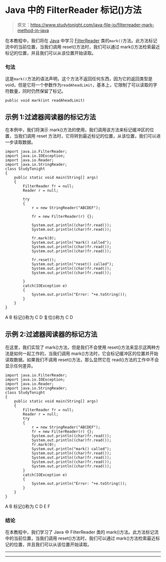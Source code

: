 # Java 中的 FilterReader 标记()方法

> 原文：<https://www.studytonight.com/java-file-io/filterreader-mark-method-in-java>

在本教程中，我们将在 [Java](https://www.studytonight.com/java/) 中学习 [FilterReader](https://www.studytonight.com/java-file-io/java-filterreader) 类的`mark()`方法。此方法标记流中的当前位置，当我们调用 reset()方法时，我们可以通过 mark()方法检索最近标记的位置，并且我们可以从该位置开始读取。

### 句法

这是`mark()`方法的语法声明，这个方法不返回任何东西，因为它的返回类型是 void，但是它将一个参数作为`readAheadLimit`，基本上，它限制了可以读取的字符数量，同时仍然保留了标记。

```
public void mark(int readAheadLimit)
```

## 示例 1:过滤器阅读器的标记方法

在本例中，我们将演示 mark()方法的使用，我们调用该方法来标记缓冲区的位置，当我们调用 reset 方法时，它将转到最近标记的位置，从该位置，我们可以进一步读取数据。

```
import java.io.FilterReader;
import java.io.IOException;
import java.io.Reader;
import java.io.StringReader;
class StudyTonight
{
	public static void main(String[] args)  
	{ 
		FilterReader fr = null;
		Reader r = null;      

		try 
		{
			r = new StringReader("ABCDEF");

			fr = new FilterReader(r) {};

			System.out.println((char)fr.read());
			System.out.println((char)fr.read());

			fr.mark(0);
			System.out.println("mark() called");
			System.out.println((char)fr.read());
			System.out.println((char)fr.read());

			fr.reset();
			System.out.println("reset() called");
			System.out.println((char)fr.read());
			System.out.println((char)fr.read());

		} 
		catch(IOException e)
		{
			System.out.println("Error: "+e.toString());
		}  
	}
}
```

A
B
标记()称为
C
D
复位()称为
C
D

## 示例 2:过滤器阅读器的标记方法

在这里，我们实现了 mark()方法，但是我们不会使用 reset()方法来显示这两种方法是如何一起工作的，当我们调用 mark()方法时，它会标记缓冲区的位置并开始读取数据。如果我们不调用 reset()方法，那么显然它在 read()方法的工作中不会显示任何差异。

```
import java.io.FilterReader;
import java.io.IOException;
import java.io.Reader;
import java.io.StringReader;
class StudyTonight
{
	public static void main(String[] args)  
	{ 
		FilterReader fr = null;
		Reader r = null;      
		try 
		{
			r = new StringReader("ABCDEF");
			fr = new FilterReader(r) {};
			System.out.println((char)fr.read());
			System.out.println((char)fr.read());
			fr.mark(0);
			System.out.println("mark() called");
			System.out.println((char)fr.read());
			System.out.println((char)fr.read());
			System.out.println((char)fr.read());
			System.out.println((char)fr.read());
		} 
		catch(IOException e)
		{
			System.out.println("Error: "+e.toString());
		}  
	}
}
```

A
B
标记()称为
C
D
E
F

### 结论

在本教程中，我们学习了 Java 中 FilterReader 类的 mark()方法。此方法标记流中的当前位置，当我们调用 reset()方法时，我们可以通过 mark()方法检索最近标记的位置，并且我们可以从该位置开始读取。

* * *

* * *